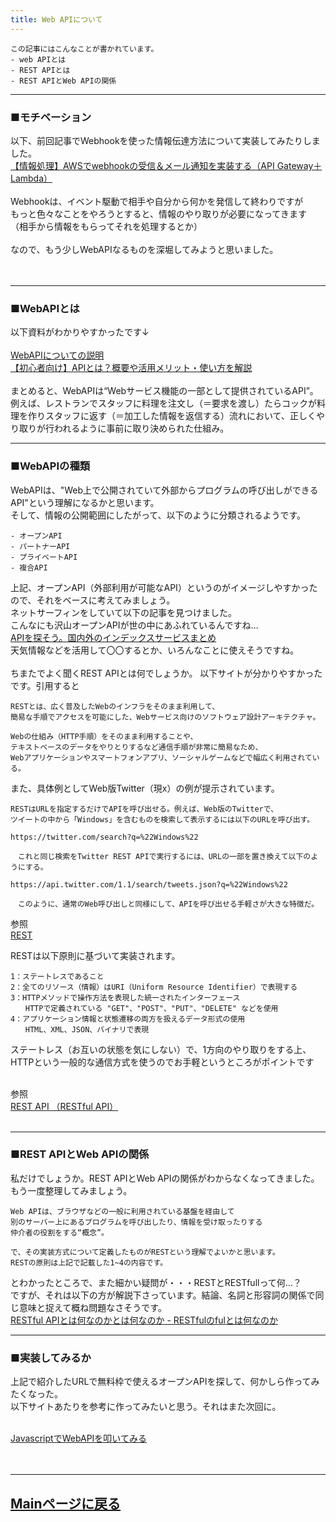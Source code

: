 ```yaml
---
title: Web APIについて
---
```

<script async src="https://pagead2.googlesyndication.com/pagead/js/adsbygoogle.js?client=ca-pub-2844921131740253"
     crossorigin="anonymous"></script>
<!-- Global site tag (gtag.js) - Google Analytics -->
<script async src="https://www.googletagmanager.com/gtag/js?id=G-H1234VX5NE"></script>
<script>
  window.dataLayer = window.dataLayer || [];
  function gtag(){dataLayer.push(arguments);}
  gtag('js', new Date());

  gtag('config', 'G-H1234VX5NE');
</script>



```
この記事にはこんなことが書かれています。
- web APIとは
- REST APIとは
- REST APIとWeb APIの関係
```

----
### ■モチベーション <br>

以下、前回記事でWebhookを使った情報伝達方法について実装してみたりしました。 <br>
[【情報処理】AWSでwebhookの受信＆メール通知を実装する（API Gateway＋Lambda）](https://kissshot-skup.github.io/webpage/webhook/)<br>
<br>
Webhookは、イベント駆動で相手や自分から何かを発信して終わりですが<br>
もっと色々なことをやろうとすると、情報のやり取りが必要になってきます<br>
（相手から情報をもらってそれを処理するとか）<br>
<br>
なので、もう少しWebAPIなるものを深堀してみようと思いました。<br>
<br><br>

----
### ■WebAPIとは<br>
以下資料がわかりやすかったです↓ <br><br>
[WebAPIについての説明](https://qiita.com/busyoumono99/items/9b5ffd35dd521bafce47)<br>
[【初心者向け】APIとは？概要や活用メリット・使い方を解説](https://blog.hubspot.jp/website/api)
<br><br>
まとめると、WebAPIは“Webサービス機能の一部として提供されているAPI”。<br>
例えば、レストランでスタッフに料理を注文し（＝要求を渡し）たらコックが料理を作りスタッフに返す（＝加工した情報を返信する）流れにおいて、正しくやり取りが行われるように事前に取り決められた仕組み。<br>

----
### ■WebAPIの種類<br>
WebAPIは、"Web上で公開されていて外部からプログラムの呼び出しができるAPI"という理解になるかと思います。<br>
そして、情報の公開範囲にしたがって、以下のように分類されるようです。<br>
```
- オープンAPI
- パートナーAPI
- プライベートAPI
- 複合API
```
上記、オープンAPI（外部利用が可能なAPI）というのがイメージしやすかったので、それをベースに考えてみましょう。<br>
ネットサーフィンをしていて以下の記事を見つけました。<br>
こんなにも沢山オープンAPIが世の中にあふれているんですね…<br>
[APIを探そう。国内外のインデックスサービスまとめ](https://developer.ntt.com/ja/blog/API%E3%82%92%E6%8E%A2%E3%81%9D%E3%81%86%E3%80%82%E5%9B%BD%E5%86%85%E5%A4%96%E3%81%AE%E3%82%A4%E3%83%B3%E3%83%87%E3%83%83%E3%82%AF%E3%82%B9%E3%82%B5%E3%83%BC%E3%83%93%E3%82%B9%E3%81%BE%E3%81%A8%E3%82%81)
<br>
天気情報などを活用して〇〇するとか、いろんなことに使えそうですね。
<br>
<br>
ちまたでよく聞くREST APIとは何でしょうか。
以下サイトが分かりやすかったです。引用すると<br>

```
RESTとは、広く普及したWebのインフラをそのまま利用して、
簡易な手順でアクセスを可能にした、Webサービス向けのソフトウェア設計アーキテクチャ。

Webの仕組み（HTTP手順）をそのまま利用することや、
テキストベースのデータをやりとりするなど通信手順が非常に簡易なため、
Webアプリケーションやスマートフォンアプリ、ソーシャルゲームなどで幅広く利用されている。
```

また、具体例としてWeb版Twitter（現x）の例が提示されています。<br>

```
RESTはURLを指定するだけでAPIを呼び出せる。例えば、Web版のTwitterで、
ツイートの中から「Windows」を含むものを検索して表示するには以下のURLを呼び出す。

https://twitter.com/search?q=%22Windows%22

　これと同じ検索をTwitter REST APIで実行するには、URLの一部を置き換えて以下のようにする。

https://api.twitter.com/1.1/search/tweets.json?q=%22Windows%22

　このように、通常のWeb呼び出しと同様にして、APIを呼び出せる手軽さが大きな特徴だ。
```

参照<br>
[REST](https://atmarkit.itmedia.co.jp/ait/articles/1601/13/news033.html)<br>

RESTは以下原則に基づいて実装されます。
<br>
```
1：ステートレスであること
2：全てのリソース（情報）はURI（Uniform Resource Identifier）で表現する
3：HTTPメソッドで操作方法を表現した統一されたインターフェース
　　HTTPで定義されている "GET"、"POST"、"PUT"、"DELETE" などを使用
4：アプリケーション情報と状態遷移の両方を扱えるデータ形式の使用
　　HTML、XML、JSON、バイナリで表現
```
ステートレス（お互いの状態を気にしない）で、1方向のやり取りをする上、HTTPという一般的な通信方式を使うのでお手軽というところがポイントです<br>
<br>

参照<br>
[REST API （RESTful API）](https://www.infraexpert.com/study/sdn09.html)<br>
<br>

----
### ■REST APIとWeb APIの関係
私だけでしょうか。REST APIとWeb APIの関係がわからなくなってきました。<br>
もう一度整理してみましょう。<br>

```
Web APIは、ブラウザなどの一般に利用されている基盤を経由して
別のサーバー上にあるプログラムを呼び出したり、情報を受け取ったりする
仲介者の役割をする“概念”。

で、その実装方式について定義したものがRESTという理解でよいかと思います。
RESTの原則は上記で記載した1~4の内容です。

```

とわかったところで、また細かい疑問が・・・RESTとRESTfullって何…？<br>
ですが、それは以下の方が解説下さっています。結論、名詞と形容詞の関係で同じ意味と捉えて概ね問題なさそうです。
<br>
[RESTful APIとは何なのかとは何なのか - RESTfulのfulとは何なのか](https://qiita.com/e99h2121/items/4409af3879e8638b8200#:~:text=%E3%83%AD%E3%82%A4%E3%83%BB%E3%83%95%E3%82%A3%E3%83%BC%E3%83%AB%E3%83%87%E3%82%A3%E3%83%B3%E3%82%B0%E3%81%AE%E8%AB%96%E6%96%87%E3%81%A7,%E6%84%8F%E5%91%B3%E3%81%A7%E4%BD%BF%E7%94%A8%E3%81%95%E3%82%8C%E3%81%BE%E3%81%99%E3%80%82)<br>


----
### ■実装してみるか<br>
上記で紹介したURLで無料枠で使えるオープンAPIを探して、何かしら作ってみたくなった。<br>
以下サイトあたりを参考に作ってみたいと思う。それはまた次回に。<br>
<br>

[JavascriptでWebAPIを叩いてみる](https://qiita.com/anago1030/items/5292007ed5db10d25505)<br>
<br><br>

----


## [Mainページに戻る](https://kissshot-skup.github.io/webpage)


